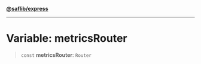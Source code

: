 [**@saflib/express**](../index.md)

***

# Variable: metricsRouter

> `const` **metricsRouter**: `Router`
